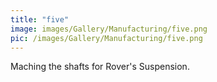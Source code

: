 ```yaml
---
title: "five"
image: images/Gallery/Manufacturing/five.png
pic: /images/Gallery/Manufacturing/five.png
---
```

Maching the shafts for Rover's Suspension. 
